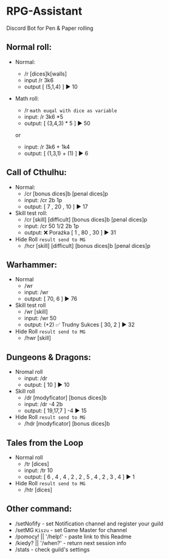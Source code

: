 # RPG-Assistant
Discord Bot for Pen &amp; Paper rolling

Normal roll: 
  -
  - Normal: 
    - /r [dices]k[walls]
    - input  /r 3k6
    - output [ (5,1,4) ]   :arrow_forward:   10
  - Math roll:
    - /r `math euqal with dice as variable`
    - input: /r 3k6 *5
    - output: [ (3,4,3) * 5 ]   :arrow_forward:   50

    or

    - input: /r 3k6 + 1k4
    - output: [ (1,3,1) + (1) ]   :arrow_forward:   6

Call of Cthulhu:
  -
  - Normal:
    - /cr [bonus dices]b [penal dices]p
    - input: /cr 2b 1p 
    - output: [ 7 , 20 , 10 ]   :arrow_forward:   17 
  - Skill test roll:
    - /cr [skill] [difficult] [bonus dices]b [penal dices]p
    - input: /cr 50 1/2 2b 1p
    - output: :x: Porażka    [ 1 , 80 , 30 ]   :arrow_forward:   31
  - Hide Roll `result send to MG`
    - /hcr [skill] [difficult] [bonus dices]b [penal dices]p
     
Warhammer:
  - 
  - Normal
    - /wr
    - input: /wr
    - output: [ 70, 6 ]   :arrow_forward:   76 
  - Skill test roll
    - /wr [skill]
    - input: /wr 50
    - output:   (+2) :white_check_mark: Trudny Sukces    [ 30, 2 ]   :arrow_forward:   32
  - Hide Roll `result send to MG`
    - /hwr [skill]

Dungeons & Dragons:
-
  - Nromal roll
    - input: /dr
    - output:  [ 10 ]   :arrow_forward:   10
  - Skill roll
    - /dr [modyficator] [bonus dices]b
    - input: /dr -4 2b
    - output: [ 19,17,7 ] -4  :arrow_forward:   15 
  - Hide Roll `result send to MG`
    - /hdr [modyficator] [bonus dices]b

Tales from the Loop
-
  - Normal roll
    - /tr [dices]
    - input: /tr 10
    - output: [ 6 , 4 , 4 , 2 , 2 , 5 , 4 , 2 , 3 , 4 ]  :arrow_forward:   1
  - Hide Roll `result send to MG`
    - /htr [dices]

Other command:
-
  - /setNofify - set Notification channel and register your guild
  - /setMG `Kiszu` - set Game Master for channel
  - /pomocy! || '/help!' - paste link to this Readme
  - /kiedy? || '/when?' - return next session info
  - /stats - check guild's settings
